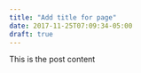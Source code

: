 ```yaml
---
title: "Add title for page"
date: 2017-11-25T07:09:34-05:00
draft: true
---
```


This is the post content
